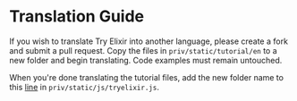 # Translation Guide

If you wish to translate Try Elixir into another language, please create a fork
and submit a pull request. Copy the files in `priv/static/tutorial/en` to a new
folder and begin translating. Code examples must remain untouched.

When you're done translating the tutorial files, add the new folder name to this
[line](https://github.com/tryelixir/tryelixir/blob/master/priv/static/js/tryelixir.js#L6)
in `priv/static/js/tryelixir.js`.
